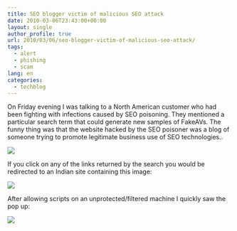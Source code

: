 ```yaml
---
title: SEO blogger victim of malicious SEO attack
date: 2010-03-06T23:43:00+00:00
layout: single
author_profile: true
url: 2010/03/06/seo-blogger-victim-of-malicious-seo-attack/
tags:
  - alert
  - phishing
  - scam
lang: en
categories: 
  - techblog
---
```

On Friday evening I was talking to a North American customer who had been fighting with infections caused by SEO poisoning. They mentioned a particular search term that could generate new samples of FakeAVs. The funny thing was that the website hacked by the SEO poisoner was a blog of someone trying to promote legitimate business use of SEO technologies..

[![](http://4.bp.blogspot.com/_vaUVXcmC3OI/S5LgpYvC-aI/AAAAAAAABMs/wtLvnfQHdms/s640/seo.jpg)](http://4.bp.blogspot.com/_vaUVXcmC3OI/S5LgpYvC-aI/AAAAAAAABMs/wtLvnfQHdms/s1600-h/seo.jpg)

If you click on any of the links returned by the search you would be redirected to an Indian site containing this image:

[![](http://2.bp.blogspot.com/_vaUVXcmC3OI/S5LgnUb89bI/AAAAAAAABMk/Vds93C-alEA/s640/security_threat_analysis.jpg)](http://2.bp.blogspot.com/_vaUVXcmC3OI/S5LgnUb89bI/AAAAAAAABMk/Vds93C-alEA/s1600-h/security_threat_analysis.jpg)

After allowing scripts on an unprotected/filtered machine I quickly saw the pop up:

[![](http://1.bp.blogspot.com/_vaUVXcmC3OI/S5Lgp5WlSjI/AAAAAAAABM0/Dje5gjT4Ci8/s640/your_computer.jpg)](http://1.bp.blogspot.com/_vaUVXcmC3OI/S5Lgp5WlSjI/AAAAAAAABM0/Dje5gjT4Ci8/s1600-h/your_computer.jpg)